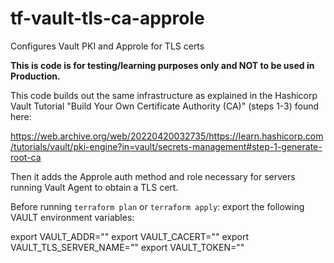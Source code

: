 # tf-vault-tls-ca-approle
Configures Vault PKI and Approle for TLS certs

**This is code is for testing/learning purposes only and NOT to be used in Production.**

This code builds out the same infrastructure as explained in the Hashicorp Vault Tutorial "Build Your Own Certificate Authority (CA)" (steps 1-3) found here:

https://web.archive.org/web/20220420032735/https://learn.hashicorp.com/tutorials/vault/pki-engine?in=vault/secrets-management#step-1-generate-root-ca

Then it adds the Approle auth method and role necessary for servers running Vault Agent to obtain a TLS cert.

Before running `terraform plan` or `terraform apply`: export the following VAULT environment variables:

export VAULT_ADDR=""
export VAULT_CACERT=""
export VAULT_TLS_SERVER_NAME=""
export VAULT_TOKEN=""
